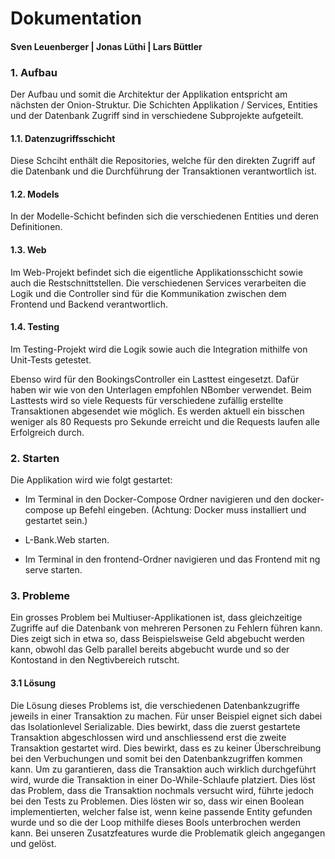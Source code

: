 
# Dokumentation
#### Sven Leuenberger | Jonas Lüthi | Lars Büttler


### 1. Aufbau

Der Aufbau und somit die Architektur der Applikation entspricht am nächsten der Onion-Struktur. Die Schichten Applikation / Services, Entities und der Datenbank Zugriff sind in verschiedene Subprojekte aufgeteilt.

#### 1.1. Datenzugriffsschicht

Diese Schciht enthält die Repositories, welche für den direkten Zugriff auf die Datenbank und die Durchführung der Transaktionen verantwortlich ist.

#### 1.2. Models

In der Modelle-Schicht befinden sich die verschiedenen Entities und deren Definitionen.

#### 1.3. Web

Im Web-Projekt befindet sich die eigentliche Applikationsschicht sowie auch die Restschnittstellen. Die verschiedenen Services verarbeiten die Logik und die Controller sind für die Kommunikation zwischen dem Frontend und Backend verantwortlich.

#### 1.4. Testing

Im Testing-Projekt wird die Logik sowie auch die Integration mithilfe von Unit-Tests getestet.

Ebenso wird für den BookingsController ein Lasttest eingesetzt. Dafür haben wir wie von den Unterlagen empfohlen NBomber verwendet. Beim Lasttests wird so viele Requests für verschiedene zufällig erstellte Transaktionen abgesendet wie möglich. Es werden aktuell ein bisschen weniger als 80 Requests pro Sekunde erreicht und die Requests laufen alle Erfolgreich durch.

### 2. Starten

Die Applikation wird wie folgt gestartet:

- Im Terminal in den Docker-Compose Ordner navigieren und den docker-compose up Befehl eingeben. (Achtung: Docker muss installiert und gestartet sein.)

- L-Bank.Web starten.

- Im Terminal in den frontend-Ordner navigieren und das Frontend mit ng serve starten.

### 3. Probleme

Ein grosses Problem bei Multiuser-Applikationen ist, dass gleichzeitige Zugriffe auf die Datenbank von mehreren Personen zu Fehlern führen kann. Dies zeigt sich in etwa so, dass Beispielsweise Geld abgebucht werden kann, obwohl das Gelb parallel bereits abgebucht wurde und so der Kontostand in den Negtivbereich rutscht.

#### 3.1 Lösung

Die Lösung dieses Problems ist, die verschiedenen Datenbankzugriffe jeweils in einer Transaktion zu machen. Für unser Beispiel eignet sich dabei das Isolationlevel Serializable. Dies bewirkt, dass die zuerst gestartete Transaktion abgeschlossen wird und anschliessend erst die zweite Transaktion gestartet wird. Dies bewirkt, dass es zu keiner Überschreibung bei den Verbuchungen und somit bei den Datenbankzugriffen kommen kann. Um zu garantieren, dass die Transaktion auch wirklich durchgeführt wird, wurde die Transaktion in einer Do-While-Schlaufe platziert. Dies löst das Problem, dass die Transaktion nochmals versucht wird, führte jedoch bei den Tests zu Problemen. Dies lösten wir so, dass wir einen Boolean implementierten, welcher false ist, wenn keine passende Entity gefunden wurde und so die der Loop mithilfe dieses Bools unterbrochen werden kann. Bei unseren Zusatzfeatures wurde die Problematik gleich angegangen und gelöst.

